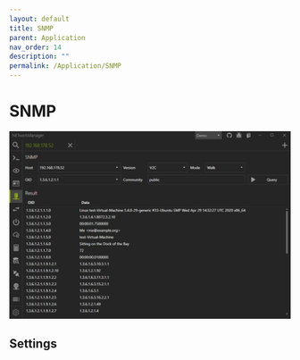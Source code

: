 ```yaml
---
layout: default
title: SNMP
parent: Application
nav_order: 14
description: ""
permalink: /Application/SNMP
---
```


# SNMP

![SNMP](14_SNMP.png)

## Settings

